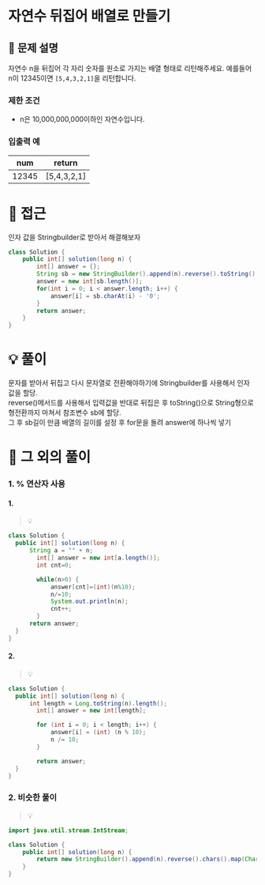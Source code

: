 # 자연수 뒤집어 배열로 만들기

## 📌 문제 설명

자연수 n을 뒤집어 각 자리 숫자를 원소로 가지는 배열 형태로 리턴해주세요. 예를들어 n이 12345이면 `[5,4,3,2,1]`을 리턴합니다.

### 제한 조건

- n은 10,000,000,000이하인 자연수입니다.

### 입출력 예

| num   | return      |
| ----- | ----------- |
| 12345 | [5,4,3,2,1] |

# 🧐 접근

인자 값을 Stringbuilder로 받아서 해결해보자

```java
class Solution {
    public int[] solution(long n) {
        int[] answer = {};
        String sb = new StringBuilder().append(n).reverse().toString();
        answer = new int[sb.length()];
        for(int i = 0; i < answer.length; i++) {
            answer[i] = sb.charAt(i) - '0';
        }
        return answer;
    }
}
```

# 💡 풀이

문자를 받아서 뒤집고 다시 문자열로 전환해야하기에 Stringbuilder를 사용해서 인자 값을 할당.  
reverse()메서드를 사용해서 입력값을 반대로 뒤집은 후 toString()으로 String형으로 형전환까지 마쳐서 참조변수 sb에 할당.  
그 후 sb길이 만큼 배열의 길이를 설정 후 for문을 돌려 answer에 하나씩 넣기

# 📘 그 외의 풀이

### 1. % 연산자 사용

#### 1.

> 💡

```java
class Solution {
  public int[] solution(long n) {
      String a = "" + n;
        int[] answer = new int[a.length()];
        int cnt=0;

        while(n>0) {
            answer[cnt]=(int)(n%10);
            n/=10;
            System.out.println(n);
            cnt++;
        }
      return answer;
  }
}
```

#### 2.

> 💡

```java
class Solution {
  public int[] solution(long n) {
      int length = Long.toString(n).length();
        int[] answer = new int[length];

        for (int i = 0; i < length; i++) {
            answer[i] = (int) (n % 10);
            n /= 10;
        }

        return answer;
  }
}
```

### 2. 비슷한 풀이

> 💡

```java
import java.util.stream.IntStream;

class Solution {
    public int[] solution(long n) {
        return new StringBuilder().append(n).reverse().chars().map(Character::getNumericValue).toArray();
    }
}
```
